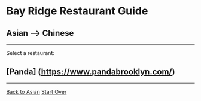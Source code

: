 # Bay Ridge Restaurant Guide
## Asian --> Chinese
---
Select a restaurant:
## [Panda] (https://www.pandabrooklyn.com/)
---
[Back to Asian](../asian.md)
[Start Over](../../home.md)